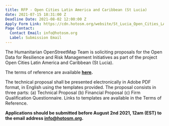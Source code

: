 ```yaml
---
title: RFP - Open Cities Latin America and Caribbean (St Lucia)
date: 2021-07-15 18:31:00 Z
Deadline Date: 2021-08-02 12:00:00 Z
Apply Form Link: https://cdn.hotosm.org/website/St_Lucia_Open_Cities_LAC-Local_Implementation_TOR.pdf
Page Contact:
  Contact Email: info@hotosm.org
  Label: Submission Email
---
```


The Humanitarian OpenStreetMap Team is soliciting proposals for the Open Data for Resilience and Risk Management Initiatives as part of the project Open Cities Latin America and Caribbean (St Lucia).

The terms of reference are available **[here](https://cdn.hotosm.org/website/St_Lucia_Open_Cities_LAC-Local_Implementation_TOR.pdf).**

The technical proposal shall be presented electronically in Adobe PDF format, in English using the templates provided.
The proposal consists in three parts: (a) Technical Proposal (b) Financial Proposal (c) Firm Qualification Questionnaire. Links to templates are available in the Terms of Reference.

**Applications should be submitted before August 2nd 2021, 12am (EST) to the email address [info@hotosm.org](info@hotosm.org).**